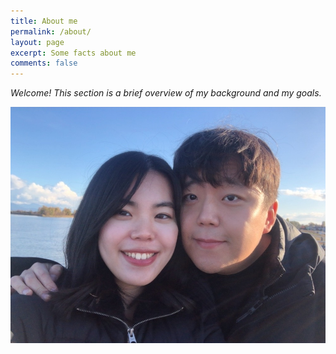 ```yaml
---
title: About me
permalink: /about/
layout: page
excerpt: Some facts about me
comments: false
---
```


<i> Welcome! This section is a brief overview of my background and my goals. </i> 

![photo](/assets/img/IMG_1927.JPG)
